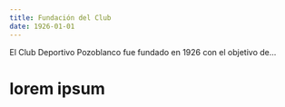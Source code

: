```yaml
---
title: Fundación del Club
date: 1926-01-01
---
```

El Club Deportivo Pozoblanco fue fundado en 1926 con el objetivo de...

# lorem ipsum
